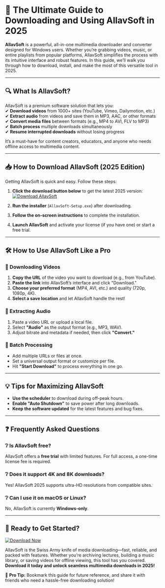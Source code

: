 # 🚀 The Ultimate Guide to Downloading and Using AllavSoft in 2025  

**AllavSoft** is a powerful, all-in-one multimedia downloader and converter designed for Windows users. Whether you’re grabbing videos, music, or entire playlists from popular platforms, AllavSoft simplifies the process with its intuitive interface and robust features. In this guide, we’ll walk you through how to download, install, and make the most of this versatile tool in 2025.  

---

## 🔍 What Is AllavSoft?  

AllavSoft is a premium software solution that lets you:  
✔ **Download videos** from 1000+ sites (YouTube, Vimeo, Dailymotion, etc.)  
✔ **Extract audio** from videos and save them in MP3, AAC, or other formats  
✔ **Convert media files** between formats (e.g., MP4 to AVI, FLV to MP3)  
✔ **Batch process** multiple downloads simultaneously  
✔ **Resume interrupted downloads** without losing progress  

It’s a must-have for content creators, educators, and anyone who needs offline access to multimedia content.  

---

## 📥 How to Download AllavSoft (2025 Edition)  

Getting AllavSoft is quick and easy. Follow these steps:  

1. **Click the download button below** to get the latest 2025 version:  
   [![Download AllavSoft](https://img.shields.io/badge/Download-AllavSoft_2025-blue)](https://www.allavsoft.com/download.html)  

2. **Run the installer** (`AllavSoft-Setup.exe`) after downloading.  

3. **Follow the on-screen instructions** to complete the installation.  

4. **Launch AllavSoft** and activate your license (if you have one) or start a free trial.  

---

## 🛠️ How to Use AllavSoft Like a Pro  

### 🎥 Downloading Videos  
1. **Copy the URL** of the video you want to download (e.g., from YouTube).  
2. **Paste the link** into AllavSoft’s interface and click "Download."  
3. **Choose your preferred format** (MP4, AVI, etc.) and quality (720p, 1080p, 4K).  
4. **Select a save location** and let AllavSoft handle the rest!  

### 🎵 Extracting Audio  
1. Paste a video URL or upload a local file.  
2. Select **"Audio"** as the output format (e.g., MP3, WAV).  
3. Adjust bitrate and metadata if needed, then click **"Convert."**  

### 🔄 Batch Processing  
- Add multiple URLs or files at once.  
- Set a universal output format or customize per file.  
- Hit **"Start Download"** to process everything in one go.  

---

## 💡 Tips for Maximizing AllavSoft  
- **Use the scheduler** to download during off-peak hours.  
- **Enable "Auto Shutdown"** to save power after long downloads.  
- **Keep the software updated** for the latest features and bug fixes.  

---

## ❓ Frequently Asked Questions  

### ❔ Is AllavSoft free?  
AllavSoft offers a **free trial** with limited features. For full access, a one-time license fee is required.  

### ❔ Does it support 4K and 8K downloads?  
Yes! AllavSoft 2025 supports ultra-HD resolutions from compatible sites.  

### ❔ Can I use it on macOS or Linux?  
No, AllavSoft is currently **Windows-only**.  

---

## 🔗 Ready to Get Started?  

[![Download Now](https://img.shields.io/badge/Download-AllavSoft_2025-green)](https://www.allavsoft.com/download.html)  

AllavSoft is the Swiss Army knife of media downloading—fast, reliable, and packed with features. Whether you’re archiving lectures, building a music library, or saving videos for offline viewing, this tool has you covered. **Download it today and unlock seamless multimedia downloads in 2025!**  

📢 **Pro Tip:** Bookmark this guide for future reference, and share it with friends who need a hassle-free downloading solution!